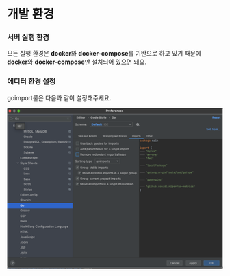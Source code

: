 # 개발 환경

### 서버 실행 환경

모든 실행 환경은 **docker**와 **docker-compose**를 기반으로 하고 있기 때문에 **docker**와 **docker-compose**만 설치되어 있으면 돼요.

### 에디터 환경 설정

goimport룰은 다음과 같이 설정해주세요.

![goimport](doc/_images/go-imports.png)

<!-- 
## 디버깅 환경

### 디버깅

디버깅을 위한 디버깅 서버를 띄워요. `make run`으로 띄운 RDB와 캐시 서버를 같이 사용해요.

```shell
$ make debug
```

- 4000: HTTP 서버
- 4001: GRPC 서버
- 4002: 어드민 서버
- 2345: delve 서버 (디버깅용)

디버깅 서버를 띄운 다음에는 사용하는 에디터나 IDE에서 디버깅 환경을 구성해줘야 해요. IntelliJ 기준으로는 다음과 같이 debug configuration에서 go remote를 추가하여 2345 포트를 등록해주세요.

![debug config](doc/_images/debugconfig.png)

설정을 마친 후 breakpoint와 함께 IntelliJ의 go remote 디버깅을 시작한 다음 8003 포트로 gRPC API를 호출하면 디버깅이 시작돼요.

레퍼런스: https://mingrammer.com/debugging-containerized-go-app

### 프로파일링

> 준비중

## 커밋 가이드

아주 엄격한 규칙이 있는건 아니지만, 커밋 메시지는 가능하면 [conventional commit](https://www.conventionalcommits.org/en/v1.0.0/)을 따라주세요. ex) **feat(api): implment CreateUser API**

## Lint 가이드

커밋을 하기 전에 `gofmt`, ` go vet`으로 미리 linting 검사를 하면 좋아요. 또한 작업이 끝나면 `go mod tidy` 명령어로 modules를 최신 상태로 유지해주세요.

-->